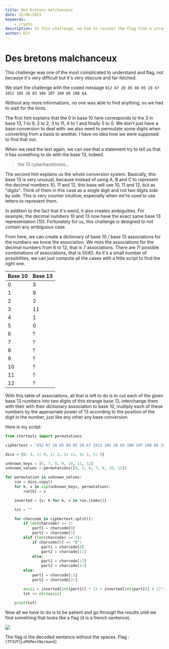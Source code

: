 ```yaml
---
title: Des bretons malchanceux
date: 22/06/2021
keywords:
    - crypto
description: In this challenge, we had to recover the flag from a strange sequence of numbers encoded with a weird custom base 13 and a few permutations.
author: Elf
---
```


# Des bretons malchanceux

This challenge was one of the most complicated to understand and flag, not because it's very difficult but it's very obscure and far-fetched.

We start the challenge with the coded message `012 67 28 05 80 05 28 67 1012 105 28 83 106 107 100 68 108 64`.

Without any more informations, no one was able to find anything, so we had to wait for the hints.

The first hint explains that the 0 in base 10 here corresponds to the 3 in base 13, 1 to 9, 2 to 2, 3 to 11, 4 to 1 and finally 5 to 0. We don't just have a base conversion to deal with: we also need to permutate some digits when converting from a basis to another. I have no idea how we were supposed to find that out.

When we read the text again, we can see that a statement try to tell us that it has something to do with the base 13, indeed.

> the 13 cyberhacktivists...

The second hint explains us the whole conversion system. Basically, this base 13 is very unusual, because instead of using A, B and C to represent the decimal numbers 10, 11 and 12, this base will use 10, 11 and 12, but as "digits". Think of them in this case as a single digit and not two digits side by side. This is very counter intuitive, especially when we're used to use letters to represent them.

In addition to the fact that it's weird, it also creates ambiguities. For example, the decimal numbers 10 and 13 now have the exact same base 13 representation (10). Fortunately for us, this challenge is designed to not contain any ambiguous case.

From here, we can create a dictionary of base 10 / base 13 associations for the numbers we know the association. We miss the associations for the decimal numbers from 6 to 12, that is 7 associations. There are 7! possible combinations of associations, that is 5040. As it's a small number of possibilites, we can just compute all the cases with a little script to find the right one.

| Base 10 | Base 13 |
|---------|---------|
| 0       | 3       |
| 1       | 9       |
| 2       | 2       |
| 3       | 11      |
| 4       | 1       |
| 5       | 0       |
| 6       | ?       |
| 7       | ?       |
| 8       | ?       |
| 9       | ?       |
| 10      | ?       |
| 11      | ?       |
| 12      | ?       |

With this table of associations, all that is left to do is to cut each of the given base 13 numbers into two digits of this strange base 13, interchange them with their with their dictionary association to base 10, multiply each of these numbers by the appropriate power of 13 according to the position of the digit in the number, just like any other any base conversion.

Here is my script:

```python
from itertools import permutations

ciphertext = "012 67 28 05 80 05 28 67 1012 105 28 83 106 107 100 68 108 64"

dico = {0: 3, 1: 9, 2: 2, 3: 11, 4: 1, 5: 0}

unknown_keys = [6, 7, 8, 9, 10, 11, 12]
unknown_values = permutations([4, 5, 6, 7, 8, 10, 12])

for permutation in unknown_values:
    run = dico.copy()
    for k, v in zip(unknown_keys, permutation):
        run[k] = v

    inverted = {v: k for k, v in run.items()}

    txt = ""

    for charcode in ciphertext.split():
        if len(charcode) == 2:
            part1 = charcode[0]
            part2 = charcode[1]
        elif (len(charcode) == 3):
            if charcode[0] == "0":
                part1 = charcode[0]
                part2 = charcode[1:]
            else:
                part1 = charcode[:2]
                part2 = charcode[2:]
        else:
            part1 = charcode[:2]
            part2 = charcode[2:]

        ascii = inverted[int(part1)] * 13 + inverted[int(part2)] # 13^0 = 1, no need to add it
        txt += chr(ascii)

    print(txt)
```

Now all we have to do is to be patient and go through the results until we find something that looks like a flag (it is a french sentence).

![](/articles/des_bretons_malchanceux/flag.png)

The flag is the decoded sentence without the spaces. Flag : `CTFIUT{LeMSMestNormand}`